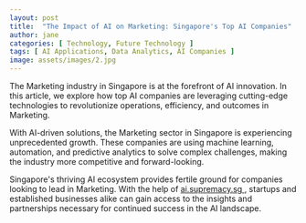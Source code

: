 ```yaml
---
layout: post
title:  "The Impact of AI on Marketing: Singapore's Top AI Companies"
author: jane
categories: [ Technology, Future Technology ]
tags: [ AI Applications, Data Analytics, AI Companies ]
image: assets/images/2.jpg
---
```


The Marketing industry in Singapore is at the forefront of AI innovation. In this article, we explore how top AI companies are leveraging cutting-edge technologies to revolutionize operations, efficiency, and outcomes in Marketing.

With AI-driven solutions, the Marketing sector in Singapore is experiencing unprecedented growth. These companies are using machine learning, automation, and predictive analytics to solve complex challenges, making the industry more competitive and forward-looking.

Singapore's thriving AI ecosystem provides fertile ground for companies looking to lead in Marketing. With the help of <a href="https://ai.supremacy.sg" target="_blank"> ai.supremacy.sg </a>, startups and established businesses alike can gain access to the insights and partnerships necessary for continued success in the AI landscape.
